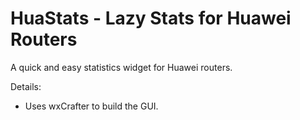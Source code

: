 # HuaStats - Lazy Stats for Huawei Routers
A quick and easy statistics widget for Huawei routers.

Details:
* Uses wxCrafter to build the GUI.
